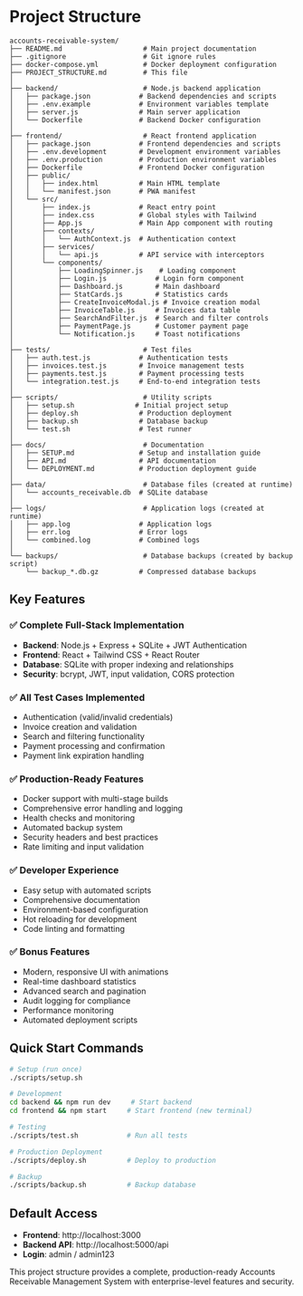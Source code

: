 # Project Structure

```
accounts-receivable-system/
├── README.md                    # Main project documentation
├── .gitignore                   # Git ignore rules
├── docker-compose.yml           # Docker deployment configuration
├── PROJECT_STRUCTURE.md         # This file
│
├── backend/                     # Node.js backend application
│   ├── package.json            # Backend dependencies and scripts
│   ├── .env.example            # Environment variables template
│   ├── server.js               # Main server application
│   └── Dockerfile              # Backend Docker configuration
│
├── frontend/                    # React frontend application
│   ├── package.json            # Frontend dependencies and scripts
│   ├── .env.development        # Development environment variables
│   ├── .env.production         # Production environment variables
│   ├── Dockerfile              # Frontend Docker configuration
│   ├── public/
│   │   ├── index.html          # Main HTML template
│   │   └── manifest.json       # PWA manifest
│   └── src/
│       ├── index.js            # React entry point
│       ├── index.css           # Global styles with Tailwind
│       ├── App.js              # Main App component with routing
│       ├── contexts/
│       │   └── AuthContext.js  # Authentication context
│       ├── services/
│       │   └── api.js          # API service with interceptors
│       └── components/
│           ├── LoadingSpinner.js    # Loading component
│           ├── Login.js            # Login form component
│           ├── Dashboard.js        # Main dashboard
│           ├── StatCards.js        # Statistics cards
│           ├── CreateInvoiceModal.js # Invoice creation modal
│           ├── InvoiceTable.js     # Invoices data table
│           ├── SearchAndFilter.js  # Search and filter controls
│           ├── PaymentPage.js      # Customer payment page
│           └── Notification.js     # Toast notifications
│
├── tests/                       # Test files
│   ├── auth.test.js            # Authentication tests
│   ├── invoices.test.js        # Invoice management tests
│   ├── payments.test.js        # Payment processing tests
│   └── integration.test.js     # End-to-end integration tests
│
├── scripts/                     # Utility scripts
│   ├── setup.sh               # Initial project setup
│   ├── deploy.sh               # Production deployment
│   ├── backup.sh               # Database backup
│   └── test.sh                 # Test runner
│
├── docs/                        # Documentation
│   ├── SETUP.md                # Setup and installation guide
│   ├── API.md                  # API documentation
│   └── DEPLOYMENT.md           # Production deployment guide
│
├── data/                        # Database files (created at runtime)
│   └── accounts_receivable.db  # SQLite database
│
├── logs/                        # Application logs (created at runtime)
│   ├── app.log                 # Application logs
│   ├── err.log                 # Error logs
│   └── combined.log            # Combined logs
│
└── backups/                     # Database backups (created by backup script)
    └── backup_*.db.gz          # Compressed database backups
```

## Key Features

### ✅ Complete Full-Stack Implementation
- **Backend**: Node.js + Express + SQLite + JWT Authentication
- **Frontend**: React + Tailwind CSS + React Router
- **Database**: SQLite with proper indexing and relationships
- **Security**: bcrypt, JWT, input validation, CORS protection

### ✅ All Test Cases Implemented
- Authentication (valid/invalid credentials)
- Invoice creation and validation
- Search and filtering functionality
- Payment processing and confirmation
- Payment link expiration handling

### ✅ Production-Ready Features
- Docker support with multi-stage builds
- Comprehensive error handling and logging
- Health checks and monitoring
- Automated backup system
- Security headers and best practices
- Rate limiting and input validation

### ✅ Developer Experience
- Easy setup with automated scripts
- Comprehensive documentation
- Environment-based configuration
- Hot reloading for development
- Code linting and formatting

### ✅ Bonus Features
- Modern, responsive UI with animations
- Real-time dashboard statistics
- Advanced search and pagination
- Audit logging for compliance
- Performance monitoring
- Automated deployment scripts

## Quick Start Commands

```bash
# Setup (run once)
./scripts/setup.sh

# Development
cd backend && npm run dev     # Start backend
cd frontend && npm start     # Start frontend (new terminal)

# Testing
./scripts/test.sh            # Run all tests

# Production Deployment
./scripts/deploy.sh          # Deploy to production

# Backup
./scripts/backup.sh          # Backup database
```

## Default Access
- **Frontend**: http://localhost:3000
- **Backend API**: http://localhost:5000/api
- **Login**: admin / admin123

This project structure provides a complete, production-ready Accounts Receivable Management System with enterprise-level features and security.
